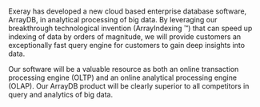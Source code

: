 # 
Exeray has developed a new cloud based enterprise database software, ArrayDB, in analytical processing of big data. By leveraging our breakthrough technological invention (ArrayIndexing ™) that can speed up indexing of data by orders of magnitude, we will provide customers an exceptionally fast query engine for customers to gain deep insights into data. 


Our software will be a valuable resource as both an online transaction processing engine (OLTP) and an online analytical processing engine (OLAP). Our ArrayDB product will be clearly superior to all competitors in query and analytics of big data.
